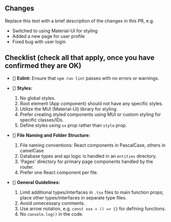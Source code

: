## Changes

Replace this text with a brief description of the changes in this PR, e.g.

- Switched to using Material-UI for styling
- Added a new page for user profile
- Fixed bug with user login

## Checklist (check all that apply, once you have confirmed they are OK)

- [] **Eslint:** Ensure that `npm run lint` passes with no errors or warnings.
- [] **Styles:**

  1. No global styles.
  2. Root element (App component) should not have any specific styles.
  3. Utilize the MUI (Material-UI) library for styling.
  4. Prefer creating styled components using MUI or custom styling for specific classes/IDs.
  5. Define styles using `sx` prop rather than `style` prop.

- [] **File Naming and Folder Structure:**

  1. File naming conventions: React components in PascalCase, others in camelCase
  2. Database types and api logic is handled in an `entities` directory.
  3. 'Pages' directory for primary page components handled by the router.
  4. Prefer one React component per file.

- [] **General Guidelines:**
  1. Limit additional types/interfaces in `.tsx` files to main function props; place other types/interfaces in separate type files.
  2. Avoid unnecessary comments.
  3. Use arrow notation, e.g. `const xxx = () => {}` for defining functions.
  4. No `console.log()` in the code.
